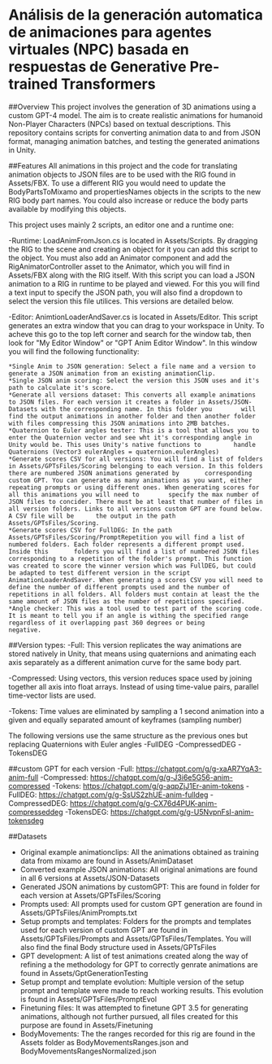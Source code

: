 # Análisis de la generación automatica de animaciones para agentes virtuales (NPC) basada en respuestas de Generative Pre-trained Transformers

##Overview
This project involves the generation of 3D animations using a custom GPT-4 model. The aim is to create realistic animations for humanoid Non-Player Characters (NPCs) based on textual descriptions. This repository contains scripts for converting animation data to and from JSON format, managing animation batches, and testing the generated animations in Unity.

##Features
All animations in this project and the code for translating animation objects to JSON files are to be used with the RIG found in Assets/FBX. To use a different RIG you would need to update the BodyPartsToMixamo and propertiesNames objects in the scripts to the new RIG body part names. You could also increase or reduce the body parts available by modifying this objects.

This project uses mainly 2 scripts, an editor one and a runtime one:

-Runtime: LoadAnimFromJson.cs is located in Assets/Scripts. By dragging the RIG to the scene and creating an object for it you can add this script to the object. You must also add an Animator component and add the RigAnimatorController asset to the Animator, which you will find in Assets/FBX along with the RIG itself. With this script you can load a JSON animation to a RIG in runtime to be played and viewed. For this you will find a text input to specify the JSON path, you will also find a dropdown to select the version this file utilices. This versions are detailed below.


-Editor: AnimtionLoaderAndSaver.cs is located in Assets/Editor. This script generates an extra window that you can drag to your workspace in Unity. To acheve this go to the top left corner and search for the window tab, then look for "My Editor Window" or "GPT Anim Editor Window". In this window you will find the following functionality:
	
 	*Single Anim to JSON generation: Select a file name and a version to generate a JSON animation from an existing animationClip.
	*Single JSON anim scoring: Select the version this JSON uses and it's path to calculate it's score.
	*Generate all versions dataset: This converts all example animations to JSON files. For each version it creates a folder in Assets/JSON-Datasets with the corresponding name. In this folder you 		will find the output animations in another folder and then another folder with files compressing this JSON animations into 2MB batches.
	*Quaternion to Euler angles tester: This is a tool that allows you to enter the Quaternion vector and see wht it's corresponding angle in Unity would be. This uses Unity's native functions to 		handle Quaternions (Vector3 eulerAngles = quaternion.eulerAngles)
	*Generate scores CSV for all versions: You will find a list of folders in Assets/GPTsFiles/Scoring belonging to each version. In this folders there are numbered JSON animations generated by 		corresponding custom GPT. You can generate as many animations as you want, either repeating prompts or using different ones. When generating scores for all this animations you will need to 		specify the max number of JSON files to concider. There must be at least that number of files in all version folders. Links to all versions custom GPT are found below. A CSV file will be 		the output in the path Assets/GPTsFiles/Scoring.
	*Generate scores CSV for FullDEG: In the path Assets/GPTsFiles/Scoring/PromptRepetition you will find a list of numbered folders. Each folder represents a different prompt used. Inside this 		folders you will find a list of numbered JSON files corresponding to a repetition of the folder's prompt. This function was created to score the winner version which was FullDEG, but could 		be adapted to test different version in the script AnimationLoaderAndSaver. When generating a scores CSV you will need to define the number of different prompts used and the number of 		repetitions in all folders. All folders must contain at least the the same amount of JSON files as the number of repetitions specified.
	*Angle checker: This was a tool used to test part of the scoring code. It is meant to tell you if an angle is withing the specified range regardless of it overlapping past 360 degrees or being 		negative.

##Version types:
-Full: This version replicates the way animations are stored natively in Unity, that means using quaternions and animating each axis separately as a different animation curve for the same body part.

-Compressed: Using vectors, this version reduces space used by joining together all axis into float arrays. Instead of using time-value pairs, parallel time-vector lists are used.

-Tokens: Time values are eliminated by sampling a 1 second animation into a given and equally separated amount of keyframes (sampling number)

The following versions use the same structure as the previous ones but replacing Quaternions with Euler angles
-FullDEG
-CompressedDEG
-TokensDEG

##custom GPT for each version
-Full: https://chatgpt.com/g/g-xaAR7YqA3-anim-full
-Compressed: https://chatgpt.com/g/g-J3i6e5G56-anim-compressed
-Tokens: https://chatgpt.com/g/g-aqpZjJ1Er-anim-tokens
-FullDEG: https://chatgpt.com/g/g-SsUS2zhUE-anim-fulldeg
-CompressedDEG: https://chatgpt.com/g/g-CX76d4PUK-anim-compresseddeg
-TokensDEG: https://chatgpt.com/g/g-U5NvpnFsI-anim-tokensdeg

##Datasets
- Original example animationclips: All the animations obtained as training data from mixamo are found in Assets/AnimDataset
- Converted example JSON animations: All original animations are found in all 6 versions at Assets/JSON-Datasets
- Generated JSON animations by customGPT: This are found in folder for each version at Assets/GPTsFiles/Scoring
- Prompts used: All prompts used for custom GPT generation are found in Assets/GPTsFiles/AnimPrompts.txt
- Setup prompts and templates: Folders for the prompts and templates used for each version of custom GPT are found in Assets/GPTsFiles/Prompts and Assets/GPTsFiles/Templates. You will also find the final 	Body structure used in Assets/GPTsFiles
- GPT development: A list of test animations created along the way of refining a the methodology for GPT to correctly genrate animations are found in Assets/GptGenerationTesting
- Setup prompt and template evolution: Multiple version of the setup prompt and template were made to reach working results. This evolution is found in Assets/GPTsFiles/PromptEvol
- Finetuning files: It was attempted to finetune GPT 3.5 for generating animations, although not further pursued, all files created for this purpose are found in Assets/Finetuning
- BodyMovements: The the ranges recorded for this rig are found in the Assets folder as BodyMovementsRanges.json and BodyMovementsRangesNormalized.json

	
